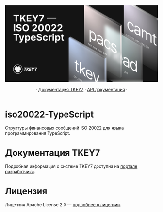 [![TKEY7 Instant Payment System](https://github.com/tkey7/.github/blob/main/images/iso20022-tkey7-lang-typescript.jpg)](https://tkey7.com/ru)

<p align="center">
  ·
  <a href="https://developer.tkey7.com/ru/">Документация TKEY7</a>
  ·
  <a href="https://developer.tkey7.com/ru/api-introduction">API документация</a>
  ·
  <br>
  <br>
</p>

# iso20022-TypeScript

Структуры финансовых сообщений ISO 20022 для языка программирования TypeScript.

# Документация TKEY7

Подробная информация о системе TKEY7 доступна на [портале разработчика](https://developer.tkey7.com/ru/).

# Лицензия

Лицензия Apache License 2.0 — [подробнее о лицензии](https://github.com/tkey7/iso20022-TypeScript/blob/main/LICENSE).